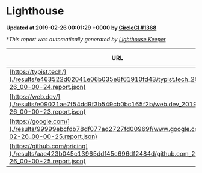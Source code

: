 
# Lighthouse

**Updated at 2019-02-26 00:01:29 +0000 by [CircleCI #1368](https://circleci.com/gh/ItinerisLtd/lighthouse-keeper-example/1368)**

**This report was automatically generated by [Lighthouse Keeper](https://github.com/itinerisltd/lighthouse-keeper)*

| URL | Performance | Accessibility | Best Practices | SEO | PWA | Updated At |
| --- | --- | --- | --- | --- | --- | --- |
| [https://typist.tech/](./results/e463522d02041e06b035e8f61910fd43/typist.tech_2019-02-26_00-00-24.report.json) | 1 |  |  |  |  | 2019-02-26T00:00:24.797Z |
| [https://web.dev/](./results/e09021ae7f54dd9f3b549cb0bc165f2b/web.dev_2019-02-26_00-00-23.report.json) | 0.91 | 0.93 | 0.93 | 0.91 | 1 | 2019-02-26T00:00:23.356Z |
| [https://google.com/](./results/99999ebcfdb78df077ad2727fd00969f/www.google.com_2019-02-26_00-00-25.report.json) | 0.95 | 0.71 | 0.93 | 0.8 | 0.58 | 2019-02-26T00:00:25.651Z |
| [https://github.com/pricing](./results/aae423b045c13965ddf45c696df2484d/github.com_2019-02-26_00-00-25.report.json) | 0.47 | 0.89 | 0.93 | 0.9 | 0.58 | 2019-02-26T00:00:25.445Z |
